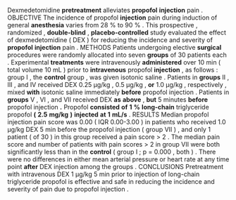 Dexmedetomidine **pretreatment** alleviates **propofol** **injection** pain . OBJECTIVE The incidence of propofol **injection** pain during induction of general **anesthesia** varies from 28 % to 90 % . This prospective , randomized , **double-blind** , **placebo-controlled** study evaluated the effect of dexmedetomidine ( DEX ) for reducing the incidence and severity of **propofol** **injection** pain . METHODS Patients undergoing elective **surgical** procedures were randomly allocated into seven **groups** of 30 patients each . Experimental **treatments** were intravenously **administered** over 10 min ( total volume 10 mL ) prior to **intravenous** propofol **injection** , as follows : group I , the **control** group , was given isotonic saline . Patients in **groups** II , III , and IV received DEX 0.25 µg/kg , 0.5 µg/kg , **or** 1.0 µg/kg , respectively , mixed **with** isotonic saline immediately **before** propofol injection . Patients in **groups** V , VI , and VII received DEX **as** **above** , **but** 5 minutes **before** propofol injection **.** Propofol **consisted** **of** **1** **%** **long-chain** triglyceride propofol **(** **2.5** **mg/kg** **)** **injected** **at** **1** **mL/s** . RESULTS Median propofol injection pain score was 0.00 ( IQR 0.00-3.00 ) in patients who received 1.0 µg/kg DEX 5 min before the propofol injection ( group VII ) , and only 1 patient ( of 30 ) in this group received a pain score > 2 . The median pain score and number of patients with pain scores > 2 in group VII were both significantly less than in the **control** ( group I ; p = 0.000 , both ) . There were no differences in either mean arterial pressure or heart rate at any time point **after** DEX injection among the groups . CONCLUSIONS Pretreatment with intravenous DEX 1 µg/kg 5 min prior to injection of long-chain triglyceride propofol is effective and safe in reducing the incidence and severity of pain due to propofol injection . 